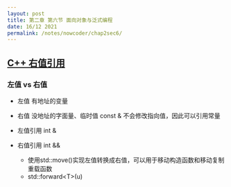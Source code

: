 ```yaml
---
layout: post
title: 第二章 第六节 面向对象与泛式编程
date: 16/12 2021
permalink: /notes/nowcoder/chap2sec6/
---
```


## [C++ 右值引用](https://zhuanlan.zhihu.com/p/335994370)

### 左值 vs 右值

- 左值 有地址的变量
- 右值 没地址的字面量、临时值
  const & 不会修改指向值，因此可以引用常量

- 左值引用 int &
- 右值引用 int &&
  - 使用std::move()实现左值转换成右值，可以用于移动构造函数和移动复制重载函数
  - std::forward\<T>(u)

